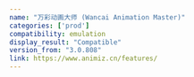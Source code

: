 ```yaml
---
name: "万彩动画大师 (Wancai Animation Master)"
categories: ['prod']
compatibility: emulation
display_result: "Compatible"
version_from: "3.0.808"
link: https://www.animiz.cn/features/
---
```

